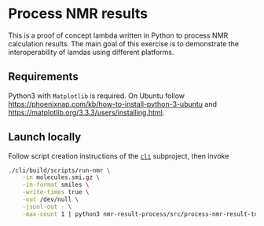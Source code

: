 Process NMR results
===================

This is a proof of concept lambda written in Python to process NMR calculation results. The main goal of this
exercise is to demonstrate the interoperability of lamdas using different platforms.

Requirements
------------

Python3 with `Matplotlib` is required. On Ubuntu follow <https://phoenixnap.com/kb/how-to-install-python-3-ubuntu> and 
<https://matplotlib.org/3.3.3/users/installing.html>.

Launch locally
--------------

Follow script creation instructions of the [`cli`](../cli/README.md) subproject, then invoke

``` bash
./cli/build/scripts/run-nmr \
    -in molecules.smi.gz \
    -in-format smiles \
    -write-times true \
    -out /dev/null \
    -jsonl-out - \
    -max-count 1 | python3 nmr-result-process/src/process-nmr-result-to-text.py
```